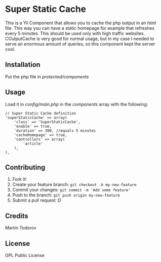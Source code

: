 # Super Static Cache

This is a Yii Component that allows you to cache the php output in an html file. This way you can have a static homepage for example that refreshes every 5 minutes. This should be used only with high traffic websites. COutputCache is very good for normal usage, but in my case I needed to serve an enormous amount of queries, so this component kept the server cool.

## Installation

Put the php file in *protected/components*

## Usage

Load it in *config/main.php* in the *components* array with the following:

```
// Super Static Cache definition
'superStaticCache' => array(
	'class' => 'SuperStaticCache',
	'enable' => true,
	'duration' => 300, //equals 5 minutes
	'cacheHomepage' => true,
	'controllers' => array(
		'article'
	),
),
```

## Contributing

1. Fork it!
2. Create your feature branch: `git checkout -b my-new-feature`
3. Commit your changes: `git commit -m 'Add some feature'`
4. Push to the branch: `git push origin my-new-feature`
5. Submit a pull request :D

## Credits

Martin Todorov

## License

GPL Public License